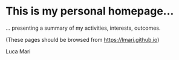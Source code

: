 # This is my personal homepage...

... presenting a summary of my activities, interests, outcomes.

(These pages should be browsed from https://lmari.github.io)

Luca Mari
<!--
In this directory, to update the site:
git add --all
git commit -m "a commit message"
git push -u origin main
-->
